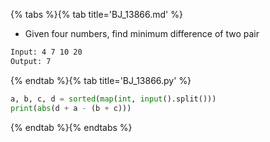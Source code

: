 {% tabs %}{% tab title='BJ_13866.md' %}

* Given four numbers, find minimum difference of two pair

```txt
Input: 4 7 10 20
Output: 7
```

{% endtab %}{% tab title='BJ_13866.py' %}

```py
a, b, c, d = sorted(map(int, input().split()))
print(abs(d + a - (b + c)))
```

{% endtab %}{% endtabs %}
